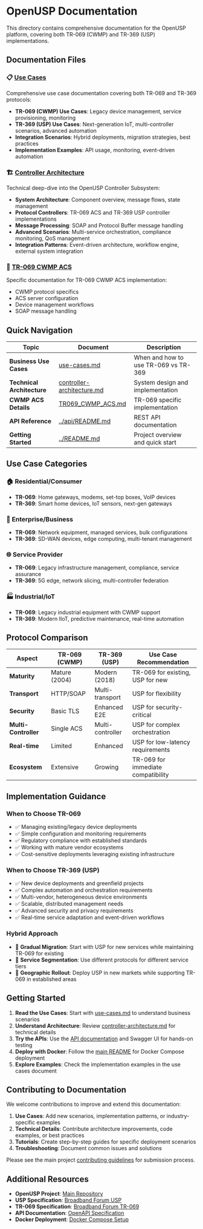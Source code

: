 # OpenUSP Documentation

This directory contains comprehensive documentation for the OpenUSP platform, covering both TR-069 (CWMP) and TR-369 (USP) implementations.

## Documentation Files

### 📋 [Use Cases](use-cases.md)
Comprehensive use case documentation covering both TR-069 and TR-369 protocols:
- **TR-069 (CWMP) Use Cases**: Legacy device management, service provisioning, monitoring
- **TR-369 (USP) Use Cases**: Next-generation IoT, multi-controller scenarios, advanced automation  
- **Integration Scenarios**: Hybrid deployments, migration strategies, best practices
- **Implementation Examples**: API usage, monitoring, event-driven automation

### 🏗️ [Controller Architecture](controller-architecture.md) 
Technical deep-dive into the OpenUSP Controller Subsystem:
- **System Architecture**: Component overview, message flows, state management
- **Protocol Controllers**: TR-069 ACS and TR-369 USP controller implementations
- **Message Processing**: SOAP and Protocol Buffer message handling
- **Advanced Scenarios**: Multi-service orchestration, compliance monitoring, QoS management
- **Integration Patterns**: Event-driven architecture, workflow engine, external system integration

### 📡 [TR-069 CWMP ACS](TR069_CWMP_ACS.md)
Specific documentation for TR-069 CWMP ACS implementation:
- CWMP protocol specifics
- ACS server configuration
- Device management workflows
- SOAP message handling

## Quick Navigation

| Topic | Document | Description |
|-------|----------|-------------|
| **Business Use Cases** | [use-cases.md](use-cases.md) | When and how to use TR-069 vs TR-369 |
| **Technical Architecture** | [controller-architecture.md](controller-architecture.md) | System design and implementation |
| **CWMP ACS Details** | [TR069_CWMP_ACS.md](TR069_CWMP_ACS.md) | TR-069 specific implementation |
| **API Reference** | [../api/README.md](../api/README.md) | REST API documentation |
| **Getting Started** | [../README.md](../README.md) | Project overview and quick start |

## Use Case Categories

### 🏠 Residential/Consumer
- **TR-069**: Home gateways, modems, set-top boxes, VoIP devices
- **TR-369**: Smart home devices, IoT sensors, next-gen gateways

### 🏢 Enterprise/Business  
- **TR-069**: Network equipment, managed services, bulk configurations
- **TR-369**: SD-WAN devices, edge computing, multi-tenant management

### 🌐 Service Provider
- **TR-069**: Legacy infrastructure management, compliance, service assurance
- **TR-369**: 5G edge, network slicing, multi-controller federation

### 🏭 Industrial/IoT
- **TR-069**: Legacy industrial equipment with CWMP support
- **TR-369**: Modern IIoT, predictive maintenance, real-time automation

## Protocol Comparison

| Aspect | TR-069 (CWMP) | TR-369 (USP) | Use Case Recommendation |
|--------|---------------|--------------|-------------------------|
| **Maturity** | Mature (2004) | Modern (2018) | TR-069 for existing, USP for new |
| **Transport** | HTTP/SOAP | Multi-transport | USP for flexibility |
| **Security** | Basic TLS | Enhanced E2E | USP for security-critical |
| **Multi-Controller** | Single ACS | Multi-controller | USP for complex orchestration |
| **Real-time** | Limited | Enhanced | USP for low-latency requirements |
| **Ecosystem** | Extensive | Growing | TR-069 for immediate compatibility |

## Implementation Guidance

### When to Choose TR-069
- ✅ Managing existing/legacy device deployments
- ✅ Simple configuration and monitoring requirements  
- ✅ Regulatory compliance with established standards
- ✅ Working with mature vendor ecosystems
- ✅ Cost-sensitive deployments leveraging existing infrastructure

### When to Choose TR-369 (USP)
- ✅ New device deployments and greenfield projects
- ✅ Complex automation and orchestration requirements
- ✅ Multi-vendor, heterogeneous device environments
- ✅ Scalable, distributed management needs
- ✅ Advanced security and privacy requirements
- ✅ Real-time service adaptation and event-driven workflows

### Hybrid Approach
- 🔄 **Gradual Migration**: Start with USP for new services while maintaining TR-069 for existing
- 🔄 **Service Segmentation**: Use different protocols for different service tiers
- 🔄 **Geographic Rollout**: Deploy USP in new markets while supporting TR-069 in established areas

## Getting Started

1. **Read the Use Cases**: Start with [use-cases.md](use-cases.md) to understand business scenarios
2. **Understand Architecture**: Review [controller-architecture.md](controller-architecture.md) for technical details  
3. **Try the APIs**: Use the [API documentation](../api/README.md) and Swagger UI for hands-on testing
4. **Deploy with Docker**: Follow the [main README](../README.md) for Docker Compose deployment
5. **Explore Examples**: Check the implementation examples in the use cases document

## Contributing to Documentation

We welcome contributions to improve and extend this documentation:

1. **Use Cases**: Add new scenarios, implementation patterns, or industry-specific examples
2. **Technical Details**: Contribute architecture improvements, code examples, or best practices  
3. **Tutorials**: Create step-by-step guides for specific deployment scenarios
4. **Troubleshooting**: Document common issues and solutions

Please see the main project [contributing guidelines](../CONTRIBUTING.md) for submission process.

## Additional Resources

- **OpenUSP Project**: [Main Repository](/)
- **USP Specification**: [Broadband Forum USP](https://usp.technology)  
- **TR-069 Specification**: [Broadband Forum TR-069](https://www.broadband-forum.org/technical/download/TR-069.pdf)
- **API Documentation**: [OpenAPI Specification](../api/openusp.yaml)
- **Docker Deployment**: [Docker Compose Setup](../deployments/README.md)
